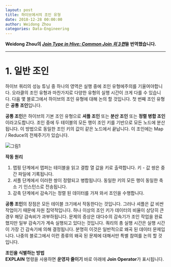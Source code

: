 ```yaml
---
layout: post
title: 하이브에서의 조인 유형
date: 2018-12-28 00:00:00
author: Weidong Zhou
categories: Data-Engineering
---  
```

  
  
**Weidong Zhou의 [*Join Type in Hive: Common Join 외 3편*](https://weidongzhou.wordpress.com/2017/06/06/join-type-in-hive-common-join)을 번역했습니다.**
  
  
- - -

# 1. 일반 조인
  
하이브 쿼리의 성능 튜닝 중 하나의 영역은 실행 중에 조인 유형에주의를 기울여야합니다. 오라클의 조인 유형과 마찬가지로 다양한 유형의 실행 시간이 크게 다를 수 있습니다. 다음 몇 블로그에서 하이브의 조인 유형에 대해 논의 할 것입니다. 첫 번째 조인 유형은 **공통 조인**입니다.
  
**공통 조인**은 하이브의 기본 조인 유형으로 **셔플 조인** 또는 **분산 조인** 또는 **정렬 병합 조인**이라고도합니다. 조인 중에 두 테이블의 모든 행이 조인 키를 기반으로 모든 노드에 분산됩니다. 이 방법으로 동일한 조인 키의 값이 같은 노드에서 끝납니다. 이 조인에는 Map / Reduce의 전체주기가 있습니다.
  
![그림1](https://aldente0630.github.io/assets/join_type_in_hive1.jpg)
  
**작동 원리**
1. 맵핑 단계에서 맵퍼는 테이블을 읽고 결합 열 값을 키로 출력합니다. 키 - 값 쌍은 중간 파일에 기록됩니다.
2. 셔플 단계에서 이러한 쌍이 정렬되고 병합됩니다. 동일한 키의 모든 행이 동일한 축소 기 인스턴스로 전송됩니다.
3. 감축 단계에서 감속기는 정렬 된 데이터를 가져 와서 조인을 수행합니다.

**공통 조인**의 장점은 모든 테이블 크기에서 작동한다는 것입니다. 그러나 셔플은 값 비싼 작업이기 때문에 자원 집약적입니다. 하나 이상의 조인 키가 데이터의 비율이 상당히 큰 경우 해당 감속비가 과부하됩니다. 문제의 증상은 대다수의 감속기가 조인 작업을 완료했지만 일부 감속기가 계속 실행되고 있다는 것입니다. 쿼리의 총 실행 시간은 실행 시간이 가장 긴 감속기에 의해 결정됩니다. 분명히 이것은 일반적으로 왜곡 된 데이터 문제입니다. 나중의 블로그에서 이런 종류의 왜곡 된 문제에 대해서만 특별 참여를 논의 할 것입니다.

**조인을 식별하는 방법**  
**EXPLAIN** 명령을 사용하면 **운영자 줄이기** 바로 아래에 **Join Operator**가 표시됩니다.
